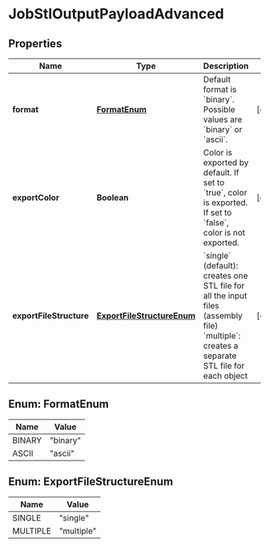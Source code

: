 
# JobStlOutputPayloadAdvanced

## Properties
Name | Type | Description | Notes
------------ | ------------- | ------------- | -------------
**format** | [**FormatEnum**](#FormatEnum) | Default format is &#x60;binary&#x60;. Possible values are &#x60;binary&#x60; or &#x60;ascii&#x60;. |  [optional]
**exportColor** | **Boolean** | Color is exported by default. If set to &#x60;true&#x60;, color is exported. If set to &#x60;false&#x60;, color is not exported. |  [optional]
**exportFileStructure** | [**ExportFileStructureEnum**](#ExportFileStructureEnum) | &#x60;single&#x60; (default): creates one STL file for all the input files (assembly file)  &#x60;multiple&#x60;: creates a separate STL file for each object  |  [optional]


<a name="FormatEnum"></a>
## Enum: FormatEnum
Name | Value
---- | -----
BINARY | &quot;binary&quot;
ASCII | &quot;ascii&quot;


<a name="ExportFileStructureEnum"></a>
## Enum: ExportFileStructureEnum
Name | Value
---- | -----
SINGLE | &quot;single&quot;
MULTIPLE | &quot;multiple&quot;



